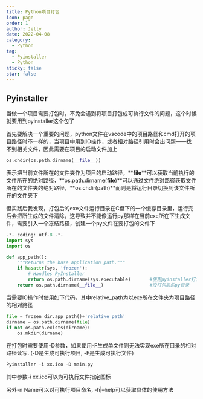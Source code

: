 ```yaml
---
title: Python项目打包
icon: page
order: 1
author: Jelly
date: 2022-04-08
category:
  - Python
tag:
  - Pyinstaller
  - Python
sticky: false
star: false
---
```


## Pyinstaller

当做一个项目需要打包时，不免会遇到将项目打包成可执行文件的问题，这个时候就要用到pyinstaller这个包了

首先要解决一个重要的问题，python文件在vscode中的项目路径和cmd打开的项目路径时不一样的，当项目中用到IO操作，或者相对路径引用时会出问题——找不到相关文件，因此需要在项目的启动文件加上

```py
os.chdir(os.path.dirname(__file__))
```

表示把当前文件所在的文件夹作为项目的启动路径。**__file__**可以获取当前执行的文件所在的绝对路径，**os.path.dirname(__file__)**可以通过文件绝对路径获取文件所在的文件夹的绝对路径，**os.chdir(path)**而则是将运行目录切换到该文件所在的文件夹下

但实践后我发现，打包后的exe文件运行目录在C盘下的一个缓存目录里，运行完后会把所生成的文件清除，这导致并不能像运行py那样在当前exe所在下生成文件，需要引入一个冻结路径，创建一个py文件在要打包的文件下

```py
-*- coding: utf-8 -*-
import sys
import os

def app_path():
    """Returns the base application path."""
    if hasattr(sys, 'frozen'):
        # Handles PyInstaller
        return os.path.dirname(sys.executable)       #使用pyinstaller打包后的exe目录
    return os.path.dirname(__file__)                 #没打包前的py目录
```

当需要IO操作时使用如下代码，其中relative_path为以exe所在文件夹为项目路径的相对路径

```py
file = frozen_dir.app_path()+'relative_path'
dirname = os.path.dirname(file)
if not os.path.exists(dirname):
    os.mkdir(dirname)
```

在打包时需要使用-D参数，如果使用-F生成单文件则无法实现exe所在目录的相对路径读写. (-D是生成可执行项目, -F是生成可执行文件)

```py
Pyinstaller -i xx.ico -D main.py
```

其中参数-i xx.ico可以为可执行文件指定图标

另外-n Name可以对可执行项目命名, -h|–help可以获取具体的使用方法